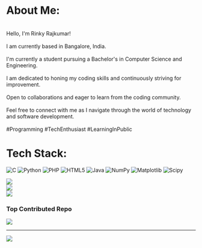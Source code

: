 # About Me:
<br>Hello, I'm Rinky Rajkumar!<br><br>I am currently based in Bangalore, India.<br><br>I'm currently a student pursuing a Bachelor's in Computer Science and Engineering.<br><br>I am dedicated to honing my coding skills and continuously striving for improvement.<br><br>Open to collaborations and eager to learn from the coding community.<br><br>Feel free to connect with me as I navigate through the world of technology and software development.<br><br>#Programming #TechEnthusiast #LearningInPublic


# Tech Stack:
![C](https://img.shields.io/badge/c-%2300599C.svg?style=for-the-badge&logo=c&logoColor=white) ![Python](https://img.shields.io/badge/python-3670A0?style=for-the-badge&logo=python&logoColor=ffdd54) ![PHP](https://img.shields.io/badge/php-%23777BB4.svg?style=for-the-badge&logo=php&logoColor=white) ![HTML5](https://img.shields.io/badge/html5-%23E34F26.svg?style=for-the-badge&logo=html5&logoColor=white) ![Java](https://img.shields.io/badge/java-%23ED8B00.svg?style=for-the-badge&logo=openjdk&logoColor=white) ![NumPy](https://img.shields.io/badge/numpy-%23013243.svg?style=for-the-badge&logo=numpy&logoColor=white) ![Matplotlib](https://img.shields.io/badge/Matplotlib-%23ffffff.svg?style=for-the-badge&logo=Matplotlib&logoColor=black) ![Scipy](https://img.shields.io/badge/SciPy-%230C55A5.svg?style=for-the-badge&logo=scipy&logoColor=%white)

![](https://github-readme-stats.vercel.app/api?username=rinkyrajkumar&theme=dark&hide_border=false&include_all_commits=true&count_private=true)<br/>
![](https://github-readme-streak-stats.herokuapp.com/?user=rinkyrajkumar&theme=dark&hide_border=false)<br/>
![](https://github-readme-stats.vercel.app/api/top-langs/?username=rinkyrajkumar&theme=dark&hide_border=false&include_all_commits=true&count_private=true&layout=compact)

### Top Contributed Repo
![](https://github-contributor-stats.vercel.app/api?username=rinkyrajkumar&limit=5&theme=dark&combine_all_yearly_contributions=true)

---
[![](https://visitcount.itsvg.in/api?id=rinkyrajkumar&icon=0&color=0)](https://visitcount.itsvg.in)

<!-- Proudly created with GPRM ( https://gprm.itsvg.in ) -->
